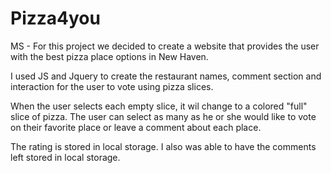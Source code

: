 # Pizza4you

MS -
For this project we decided to create a website that provides the user with the best pizza place options in New Haven.

I used JS and Jquery to create the restaurant names, comment section and interaction for the user to vote using pizza slices.

When the user selects each empty slice, it wil change to a colored "full" slice of pizza. The user can select as many as he or she would like to vote on their favorite place or leave a comment about each place.

The rating is stored in local storage.
I also was able to have the comments left stored in local storage.
